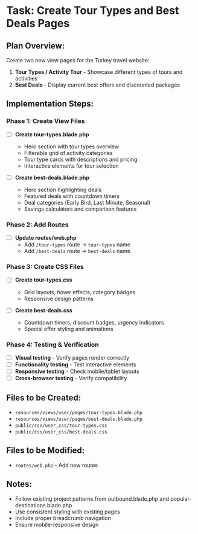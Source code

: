 # Task: Create Tour Types and Best Deals Pages

## Plan Overview:
Create two new view pages for the Turkey travel website:
1. **Tour Types / Activity Tour** - Showcase different types of tours and activities
2. **Best Deals** - Display current best offers and discounted packages

## Implementation Steps:

### Phase 1: Create View Files
- [ ] **Create tour-types.blade.php**
  - Hero section with tour types overview
  - Filterable grid of activity categories
  - Tour type cards with descriptions and pricing
  - Interactive elements for tour selection

- [ ] **Create best-deals.blade.php**
  - Hero section highlighting deals
  - Featured deals with countdown timers
  - Deal categories (Early Bird, Last Minute, Seasonal)
  - Savings calculators and comparison features

### Phase 2: Add Routes
- [ ] **Update routes/web.php**
  - Add `/tour-types` route → `tour-types` name
  - Add `/best-deals` route → `best-deals` name

### Phase 3: Create CSS Files
- [ ] **Create tour-types.css**
  - Grid layouts, hover effects, category badges
  - Responsive design patterns

- [ ] **Create best-deals.css**
  - Countdown timers, discount badges, urgency indicators
  - Special offer styling and animations

### Phase 4: Testing & Verification
- [ ] **Visual testing** - Verify pages render correctly
- [ ] **Functionality testing** - Test interactive elements
- [ ] **Responsive testing** - Check mobile/tablet layouts
- [ ] **Cross-browser testing** - Verify compatibility

## Files to be Created:
- `resources/views/user/pages/tour-types.blade.php`
- `resources/views/user/pages/best-deals.blade.php`
- `public/css/user_css/tour-types.css`
- `public/css/user_css/best-deals.css`

## Files to be Modified:
- `routes/web.php` - Add new routes

## Notes:
- Follow existing project patterns from outbound.blade.php and popular-destinations.blade.php
- Use consistent styling with existing pages
- Include proper breadcrumb navigation
- Ensure mobile-responsive design
